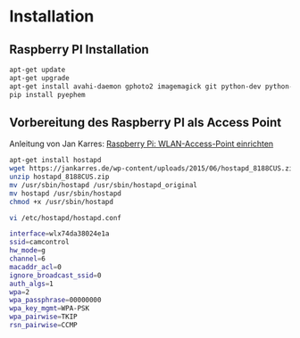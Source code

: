 # Installation

## Raspberry PI Installation

```bash
apt-get update
apt-get upgrade
apt-get install avahi-daemon gphoto2 imagemagick git python-dev python-pip
pip install pyephem
```

## Vorbereitung des Raspberry PI als Access Point
Anleitung von Jan Karres: [Raspberry Pi: WLAN-Access-Point einrichten](https://jankarres.de/2015/06/raspberry-pi-wlan-access-point-einrichten/)

```bash
apt-get install hostapd
wget https://jankarres.de/wp-content/uploads/2015/06/hostapd_8188CUS.zip
unzip hostapd_8188CUS.zip
mv /usr/sbin/hostapd /usr/sbin/hostapd_original
mv hostapd /usr/sbin/hostapd
chmod +x /usr/sbin/hostapd
```

```bash
vi /etc/hostapd/hostapd.conf
```

```bash
interface=wlx74da38024e1a
ssid=camcontrol
hw_mode=g
channel=6
macaddr_acl=0
ignore_broadcast_ssid=0
auth_algs=1
wpa=2
wpa_passphrase=00000000
wpa_key_mgmt=WPA-PSK
wpa_pairwise=TKIP
rsn_pairwise=CCMP
```
